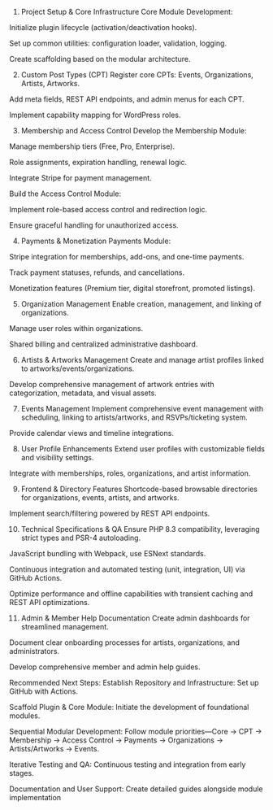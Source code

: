 1. Project Setup & Core Infrastructure
Core Module Development:

Initialize plugin lifecycle (activation/deactivation hooks).

Set up common utilities: configuration loader, validation, logging.

Create scaffolding based on the modular architecture.

2. Custom Post Types (CPT)
Register core CPTs: Events, Organizations, Artists, Artworks.

Add meta fields, REST API endpoints, and admin menus for each CPT.

Implement capability mapping for WordPress roles.

3. Membership and Access Control
Develop the Membership Module:

Manage membership tiers (Free, Pro, Enterprise).

Role assignments, expiration handling, renewal logic.

Integrate Stripe for payment management.

Build the Access Control Module:

Implement role-based access control and redirection logic.

Ensure graceful handling for unauthorized access.

4. Payments & Monetization
Payments Module:

Stripe integration for memberships, add-ons, and one-time payments.

Track payment statuses, refunds, and cancellations.

Monetization features (Premium tier, digital storefront, promoted listings).

5. Organization Management
Enable creation, management, and linking of organizations.

Manage user roles within organizations.

Shared billing and centralized administrative dashboard.

6. Artists & Artworks Management
Create and manage artist profiles linked to artworks/events/organizations.

Develop comprehensive management of artwork entries with categorization, metadata, and visual assets.

7. Events Management
Implement comprehensive event management with scheduling, linking to artists/artworks, and RSVPs/ticketing system.

Provide calendar views and timeline integrations.

8. User Profile Enhancements
Extend user profiles with customizable fields and visibility settings.

Integrate with memberships, roles, organizations, and artist information.

9. Frontend & Directory Features
Shortcode-based browsable directories for organizations, events, artists, and artworks.

Implement search/filtering powered by REST API endpoints.

10. Technical Specifications & QA
Ensure PHP 8.3 compatibility, leveraging strict types and PSR-4 autoloading.

JavaScript bundling with Webpack, use ESNext standards.

Continuous integration and automated testing (unit, integration, UI) via GitHub Actions.

Optimize performance and offline capabilities with transient caching and REST API optimizations.

11. Admin & Member Help Documentation
Create admin dashboards for streamlined management.

Document clear onboarding processes for artists, organizations, and administrators.

Develop comprehensive member and admin help guides.

Recommended Next Steps:
Establish Repository and Infrastructure: Set up GitHub with Actions.

Scaffold Plugin & Core Module: Initiate the development of foundational modules.

Sequential Modular Development: Follow module priorities—Core → CPT → Membership → Access Control → Payments → Organizations → Artists/Artworks → Events.

Iterative Testing and QA: Continuous testing and integration from early stages.

Documentation and User Support: Create detailed guides alongside module implementation